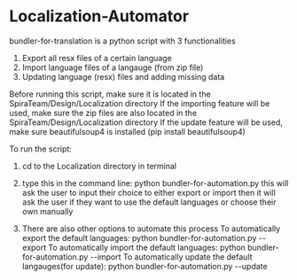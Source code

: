 # Localization-Automator
bundler-for-translation is a python script with 3 functionalities
1. Export all resx files of a certain language
2. Import language files of a langauge (from zip file)
3. Updating language (resx) files and adding missing data

Before running this script, make sure it is located in the SpiraTeam/Design/Localization directory
If the importing feature will be used, make sure the zip files are also located in the SpiraTeam/Design/Localization directory
If the update feature will be used, make sure beautifulsoup4 is installed (pip install beautifulsoup4) 

To run the script: 
1. cd to the Localization directory in terminal
2. type this in the command line: python bundler-for-automation.py
   this will ask the user to input their choice to either export or import
   then it will ask the user if they want to use the default languages or choose their own manually

3. There are also other options to automate this process
   To automatically export the default languages: python bundler-for-automation.py --export
   To automatically import the default languages: python bundler-for-automation.py --import
   To automatically update the default langauges(for update): python bundler-for-automation.py --update
